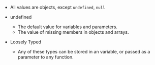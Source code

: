* All values are objects, except `undefined`, `null`

* undefined
	* The default value for variables and parameters.
	* The value of missing members in objects and arrays.

* Loosely Typed
	* Any of these types can be stored in an variable, or passed as a parameter to any function.